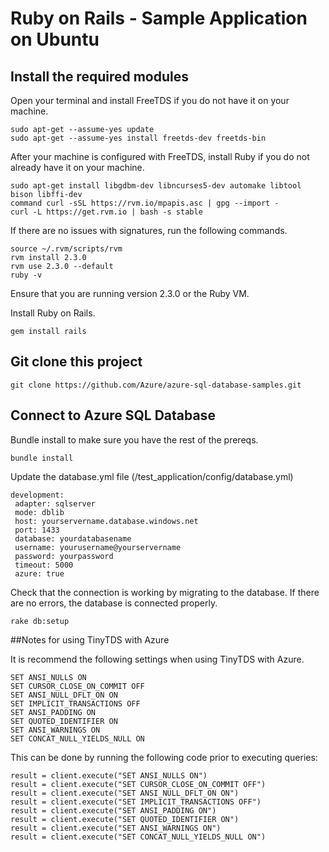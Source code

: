 # Ruby on Rails - Sample Application on Ubuntu

## Install the required modules

Open your terminal and install FreeTDS if you do not have it on your machine.

    sudo apt-get --assume-yes update
    sudo apt-get --assume-yes install freetds-dev freetds-bin

After your machine is configured with FreeTDS, install Ruby if you do not already have it on your machine.

    sudo apt-get install libgdbm-dev libncurses5-dev automake libtool bison libffi-dev
    command curl -sSL https://rvm.io/mpapis.asc | gpg --import -
    curl -L https://get.rvm.io | bash -s stable

If there are no issues with signatures, run the following commands.  

    source ~/.rvm/scripts/rvm
    rvm install 2.3.0
    rvm use 2.3.0 --default
    ruby -v

Ensure that you are running version 2.3.0 or the Ruby VM.

Install Ruby on Rails.

    gem install rails

## Git clone this project 

    git clone https://github.com/Azure/azure-sql-database-samples.git
    
## Connect to Azure SQL Database

Bundle install to make sure you have the rest of the prereqs.  

    bundle install
  
Update the database.yml file (/test_application/config/database.yml)

    development:
     adapter: sqlserver
     mode: dblib
     host: yourservername.database.windows.net
     port: 1433
     database: yourdatabasename
     username: yourusername@yourservername
     password: yourpassword
     timeout: 5000
     azure: true

Check that the connection is working by migrating to the database. If there are no errors, the database is connected properly.

    rake db:setup

##Notes for using TinyTDS with Azure

It is recommend the following settings when using TinyTDS with Azure.

	SET ANSI_NULLS ON
	SET CURSOR_CLOSE_ON_COMMIT OFF
	SET ANSI_NULL_DFLT_ON ON
	SET IMPLICIT_TRANSACTIONS OFF
	SET ANSI_PADDING ON
	SET QUOTED_IDENTIFIER ON
	SET ANSI_WARNINGS ON
	SET CONCAT_NULL_YIELDS_NULL ON
	
This can be done by running the following code prior to executing queries:

	result = client.execute("SET ANSI_NULLS ON")
	result = client.execute("SET CURSOR_CLOSE_ON_COMMIT OFF")
	result = client.execute("SET ANSI_NULL_DFLT_ON ON")
	result = client.execute("SET IMPLICIT_TRANSACTIONS OFF")
	result = client.execute("SET ANSI_PADDING ON")
	result = client.execute("SET QUOTED_IDENTIFIER ON")
	result = client.execute("SET ANSI_WARNINGS ON")
	result = client.execute("SET CONCAT_NULL_YIELDS_NULL ON")
